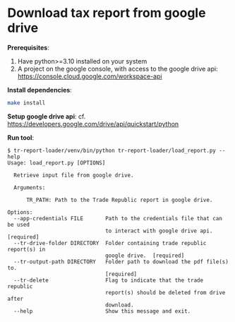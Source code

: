 # Download tax report from google drive

**Prerequisites**:
1. Have python>=3.10 installed on your system
2. A project on the google console, with access to the google drive api: https://console.cloud.google.com/workspace-api

**Install dependencies**:  
```bash
make install
```

**Setup google drive api**:
cf. https://developers.google.com/drive/api/quickstart/python


**Run tool**:  
```console
$ tr-report-loader/venv/bin/python tr-report-loader/load_report.py --help
Usage: load_report.py [OPTIONS]

  Retrieve input file from google drive.

  Arguments:

      TR_PATH: Path to the Trade Republic report in google drive.

Options:
  --app-credentials FILE       Path to the credentials file that can be used
                               to interact with google drive api.  [required]
  --tr-drive-folder DIRECTORY  Folder containing trade republic report(s) in
                               google drive.  [required]
  --tr-output-path DIRECTORY   Folder path to download the pdf file(s) to.
                               [required]
  --tr-delete                  Flag to indicate that the trade republic
                               report(s) should be deleted from drive after
                               download.
  --help                       Show this message and exit.
```
